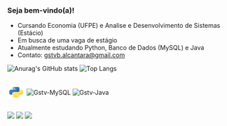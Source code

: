 ### Seja bem-vindo(a)!

-  Cursando Economia (UFPE) e Analise e Desenvolvimento de Sistemas (Estácio)
-  Em busca de uma vaga de estágio 
-  Atualmente estudando Python, Banco de Dados (MySQL) e Java
-  Contato: gstvb.alcantara@gmail.com




![Anurag's GitHub stats](https://github-readme-stats.vercel.app/api?username=gstvborges&show_icons=true&theme=dark)
![Top Langs](https://github-readme-stats.vercel.app/api/top-langs/?username=gstvborges&hide_progress=true&theme=dark)

<div style="display: inline_block"><br>
  <img align="center" alt="Gstv-Python" height="30" width="40" src="https://raw.githubusercontent.com/devicons/devicon/master/icons/python/python-original.svg">
  <img align="center" alt="Gstv-MySQL" height="30" width="40" src="https://cdn.jsdelivr.net/gh/devicons/devicon/icons/mysql/mysql-original.svg" />
  <img align="center" alt="Gstv-Java" height="30" width="40" src="https://cdn.jsdelivr.net/gh/devicons/devicon/icons/java/java-original.svg" />
  
   ##
 
<div> 
  <a href="https://www.instagram.com/gstvborgez/" target="_blank"><img src="https://img.shields.io/badge/-Instagram-%23E4405F?style=for-the-badge&logo=instagram&logoColor=white" target="_blank"></a>
  <a href = "mailto:gstvb.alcantara@gmail.com"><img src="https://img.shields.io/badge/-Gmail-%23333?style=for-the-badge&logo=gmail&logoColor=white" target="_blank"></a>
  <a href="https://www.linkedin.com/in/gstvborges/" target="_blank"><img src="https://img.shields.io/badge/-LinkedIn-%230077B5?style=for-the-badge&logo=linkedin&logoColor=white" target="_blank"></a> 
  
</div>
